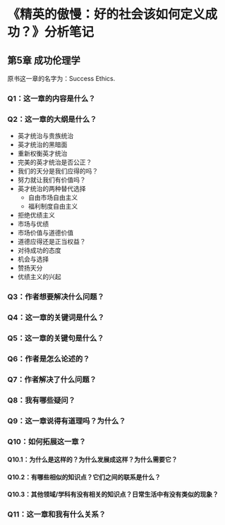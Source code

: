 # 《精英的傲慢：好的社会该如何定义成功？》分析笔记

## 第5章 成功伦理学

原书这一章的名字为：Success Ethics.

### Q1：这一章的内容是什么？

### Q2：这一章的大纲是什么？

- 英才统治与贵族统治
- 英才统治的黑暗面
- 重新权衡英才统治
- 完美的英才统治是否公正？
- 我们的天分是我们应得的吗？
- 努力就让我们有价值吗？
- 英才统治的两种替代选择
  - 自由市场自由主义
  - 福利制度自由主义
- 拒绝优绩主义
- 市场与优绩
- 市场价值与道德价值
- 道德应得还是正当权益？
- 对待成功的态度
- 机会与选择
- 赞扬天分
- 优绩主义的兴起

### Q3：作者想要解决什么问题？

### Q4：这一章的关键词是什么？

### Q5：这一章的关键句是什么？

### Q6：作者是怎么论述的？

### Q7：作者解决了什么问题？

### Q8：我有哪些疑问？

### Q9：这一章说得有道理吗？为什么？

### Q10：如何拓展这一章？

#### Q10.1：为什么是这样的？为什么发展成这样？为什么需要它？

#### Q10.2：有哪些相似的知识点？它们之间的联系是什么？

#### Q10.3：其他领域/学科有没有相关的知识点？日常生活中有没有类似的现象？

### Q11：这一章和我有什么关系？

